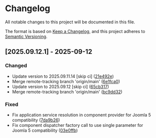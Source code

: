 # Changelog

All notable changes to this project will be documented in this file.

The format is based on [Keep a Changelog](https://keepachangelog.com/en/1.0.0/),
and this project adheres to [Semantic Versioning](https://semver.org/spec/v2.0.0.html).

## [2025.09.12.1] - 2025-09-12

### Changed

* Update version to 2025.09.11.14 [skip ci] ([21e492e](https://github.com/N6REJ/bears_aichatbot/commit/21e492e))
* Merge remote-tracking branch 'origin/main' ([6e1fca0](https://github.com/N6REJ/bears_aichatbot/commit/6e1fca0))
* Update version to 2025.09.12 [skip ci] ([65cb317](https://github.com/N6REJ/bears_aichatbot/commit/65cb317))
* Merge remote-tracking branch 'origin/main' ([bc9dd32](https://github.com/N6REJ/bears_aichatbot/commit/bc9dd32))

### Fixed

* Fix application service resolution in component provider for Joomla 5 compatibility ([7da9b26](https://github.com/N6REJ/bears_aichatbot/commit/7da9b26))
* Fix component dispatcher factory call to use single parameter for Joomla 5 compatibility ([03e0ffb](https://github.com/N6REJ/bears_aichatbot/commit/03e0ffb))

